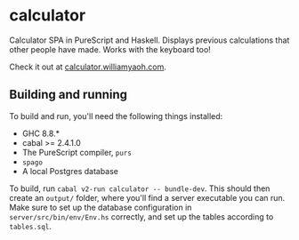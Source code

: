 # calculator

Calculator SPA in PureScript and Haskell. Displays previous calculations that
other people have made. Works with the keyboard too!

Check it out at [calculator.williamyaoh.com](https://calculator.williamyaoh.com).

## Building and running

To build and run, you'll need the following things installed:

* GHC 8.8.*
* cabal >= 2.4.1.0
* The PureScript compiler, `purs`
* `spago`
* A local Postgres database

To build, run `cabal v2-run calculator -- bundle-dev`. This should then create
an `output/` folder, where you'll find a server executable you can run. Make sure
to set up the database configuration in `server/src/bin/env/Env.hs` correctly,
and set up the tables according to `tables.sql`.
